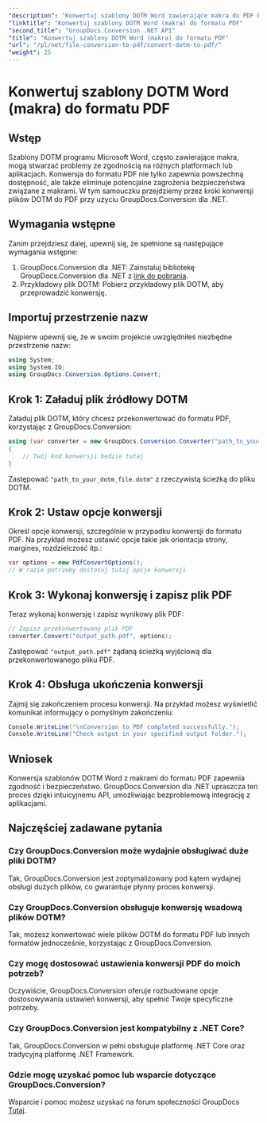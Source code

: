 ```yaml
---
"description": "Konwertuj szablony DOTM Word zawierające makra do PDF bez wysiłku za pomocą GroupDocs.Conversion dla .NET. Zapewnij zgodność i bezpieczeństwo za pomocą prostych kroków."
"linktitle": "Konwertuj szablony DOTM Word (makra) do formatu PDF"
"second_title": "GroupDocs.Conversion .NET API"
"title": "Konwertuj szablony DOTM Word (makra) do formatu PDF"
"url": "/pl/net/file-conversion-to-pdf/convert-dotm-to-pdf/"
"weight": 25
---
```


# Konwertuj szablony DOTM Word (makra) do formatu PDF

## Wstęp
Szablony DOTM programu Microsoft Word, często zawierające makra, mogą stwarzać problemy ze zgodnością na różnych platformach lub aplikacjach. Konwersja do formatu PDF nie tylko zapewnia powszechną dostępność, ale także eliminuje potencjalne zagrożenia bezpieczeństwa związane z makrami. W tym samouczku przejdziemy przez kroki konwersji plików DOTM do PDF przy użyciu GroupDocs.Conversion dla .NET.
## Wymagania wstępne
Zanim przejdziesz dalej, upewnij się, że spełnione są następujące wymagania wstępne:
1. GroupDocs.Conversion dla .NET: Zainstaluj bibliotekę GroupDocs.Conversion dla .NET z [link do pobrania](https://releases.groupdocs.com/conversion/net/). 
2. Przykładowy plik DOTM: Pobierz przykładowy plik DOTM, aby przeprowadzić konwersję.

## Importuj przestrzenie nazw
Najpierw upewnij się, że w swoim projekcie uwzględniłeś niezbędne przestrzenie nazw:
```csharp
using System;
using System.IO;
using GroupDocs.Conversion.Options.Convert;
```
## Krok 1: Załaduj plik źródłowy DOTM
Załaduj plik DOTM, który chcesz przekonwertować do formatu PDF, korzystając z GroupDocs.Conversion:
```csharp
using (var converter = new GroupDocs.Conversion.Converter("path_to_your_dotm_file.dotm"))
{
    // Twój kod konwersji będzie tutaj
}
```
Zastępować `"path_to_your_dotm_file.dotm"` z rzeczywistą ścieżką do pliku DOTM.
## Krok 2: Ustaw opcje konwersji
Określ opcje konwersji, szczególnie w przypadku konwersji do formatu PDF. Na przykład możesz ustawić opcje takie jak orientacja strony, margines, rozdzielczość itp.:
```csharp
var options = new PdfConvertOptions();
// W razie potrzeby dostosuj tutaj opcje konwersji
```
## Krok 3: Wykonaj konwersję i zapisz plik PDF
Teraz wykonaj konwersję i zapisz wynikowy plik PDF:
```csharp
// Zapisz przekonwertowany plik PDF
converter.Convert("output_path.pdf", options);
```
Zastępować `"output_path.pdf"` żądaną ścieżką wyjściową dla przekonwertowanego pliku PDF.
## Krok 4: Obsługa ukończenia konwersji
Zajmij się zakończeniem procesu konwersji. Na przykład możesz wyświetlić komunikat informujący o pomyślnym zakończeniu:
```csharp
Console.WriteLine("\nConversion to PDF completed successfully.");
Console.WriteLine("Check output in your specified output folder.");
```

## Wniosek
Konwersja szablonów DOTM Word z makrami do formatu PDF zapewnia zgodność i bezpieczeństwo. GroupDocs.Conversion dla .NET upraszcza ten proces dzięki intuicyjnemu API, umożliwiając bezproblemową integrację z aplikacjami.
## Najczęściej zadawane pytania
### Czy GroupDocs.Conversion może wydajnie obsługiwać duże pliki DOTM?
Tak, GroupDocs.Conversion jest zoptymalizowany pod kątem wydajnej obsługi dużych plików, co gwarantuje płynny proces konwersji.
### Czy GroupDocs.Conversion obsługuje konwersję wsadową plików DOTM?
Tak, możesz konwertować wiele plików DOTM do formatu PDF lub innych formatów jednocześnie, korzystając z GroupDocs.Conversion.
### Czy mogę dostosować ustawienia konwersji PDF do moich potrzeb?
Oczywiście, GroupDocs.Conversion oferuje rozbudowane opcje dostosowywania ustawień konwersji, aby spełnić Twoje specyficzne potrzeby.
### Czy GroupDocs.Conversion jest kompatybilny z .NET Core?
Tak, GroupDocs.Conversion w pełni obsługuje platformę .NET Core oraz tradycyjną platformę .NET Framework.
### Gdzie mogę uzyskać pomoc lub wsparcie dotyczące GroupDocs.Conversion?
Wsparcie i pomoc możesz uzyskać na forum społeczności GroupDocs [Tutaj](https://forum.groupdocs.com/c/conversion/11).
